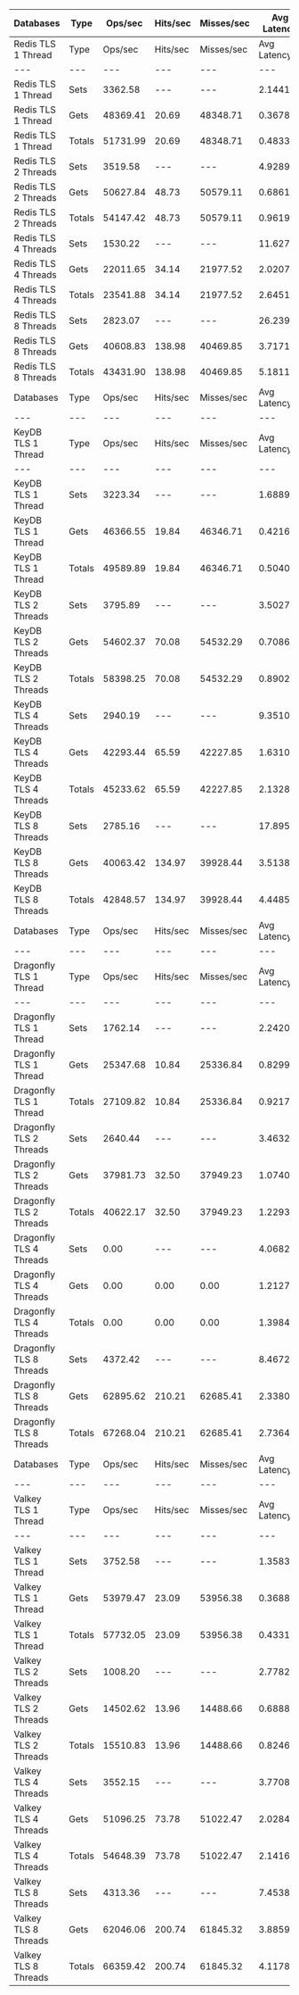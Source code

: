 | Databases | Type | Ops/sec | Hits/sec | Misses/sec | Avg Latency | p50 Latency | p99 Latency | p99.9 Latency | KB/sec |
| --- | --- | --- | --- | --- | --- | --- | --- | --- | --- |
| Redis TLS 1 Thread | Type | Ops/sec | Hits/sec | Misses/sec | Avg Latency | p50 Latency | p99 Latency | p99.9 Latency | KB/sec |
| --- | --- | --- | --- | --- | --- | --- | --- | --- | --- |
Redis TLS 1 Thread | Sets | 3362.58 | --- | --- | 2.14417 | 0.35900 | 33.02300 | 35.83900 | 160.85 |
Redis TLS 1 Thread | Gets | 48369.41 | 20.69 | 48348.71 | 0.36789 | 0.34300 | 0.57500 | 0.64700 | 1841.99 |
Redis TLS 1 Thread | Totals | 51731.99 | 20.69 | 48348.71 | 0.48335 | 0.34300 | 0.59900 | 31.61500 | 2002.85 |
Redis TLS 2 Threads | Sets | 3519.58 | --- | --- | 4.92892 | 0.65500 | 75.26300 | 80.89500 | 168.39 |
Redis TLS 2 Threads | Gets | 50627.84 | 48.73 | 50579.11 | 0.68613 | 0.64700 | 1.11900 | 2.31900 | 1928.06 |
Redis TLS 2 Threads | Totals | 54147.42 | 48.73 | 50579.11 | 0.96191 | 0.64700 | 1.21500 | 72.70300 | 2096.45 |
Redis TLS 4 Threads | Sets | 1530.22 | --- | --- | 11.62758 | 1.99100 | 193.53500 | 209.91900 | 73.21 |
Redis TLS 4 Threads | Gets | 22011.65 | 34.14 | 21977.52 | 2.02074 | 1.98300 | 3.85500 | 5.63100 | 838.35 |
Redis TLS 4 Threads | Totals | 23541.88 | 34.14 | 21977.52 | 2.64519 | 1.98300 | 4.01500 | 184.31900 | 911.56 |
Redis TLS 8 Threads | Sets | 2823.07 | --- | --- | 26.23923 | 3.77500 | 389.11900 | 430.07900 | 135.07 |
Redis TLS 8 Threads | Gets | 40608.83 | 138.98 | 40469.85 | 3.71716 | 3.71100 | 7.07100 | 7.74300 | 1547.02 |
Redis TLS 8 Threads | Totals | 43431.90 | 138.98 | 40469.85 | 5.18110 | 3.71100 | 7.42300 | 370.68700 | 1682.09 |
| Databases | Type | Ops/sec | Hits/sec | Misses/sec | Avg Latency | p50 Latency | p99 Latency | p99.9 Latency | KB/sec |
| --- | --- | --- | --- | --- | --- | --- | --- | --- | --- |
| KeyDB TLS 1 Thread | Type | Ops/sec | Hits/sec | Misses/sec | Avg Latency | p50 Latency | p99 Latency | p99.9 Latency | KB/sec |
| --- | --- | --- | --- | --- | --- | --- | --- | --- | --- |
KeyDB TLS 1 Thread | Sets | 3223.34 | --- | --- | 1.68892 | 0.46300 | 30.46300 | 35.07100 | 154.19 |
KeyDB TLS 1 Thread | Gets | 46366.55 | 19.84 | 46346.71 | 0.42166 | 0.44700 | 0.75100 | 3.77500 | 1765.72 |
KeyDB TLS 1 Thread | Totals | 49589.89 | 19.84 | 46346.71 | 0.50403 | 0.44700 | 0.79100 | 24.19100 | 1919.91 |
KeyDB TLS 2 Threads | Sets | 3795.89 | --- | --- | 3.50272 | 0.60700 | 58.36700 | 64.76700 | 181.60 |
KeyDB TLS 2 Threads | Gets | 54602.37 | 70.08 | 54532.29 | 0.70864 | 0.59900 | 1.31100 | 1.43900 | 2079.51 |
KeyDB TLS 2 Threads | Totals | 58398.25 | 70.08 | 54532.29 | 0.89025 | 0.59900 | 1.35100 | 53.24700 | 2261.11 |
KeyDB TLS 4 Threads | Sets | 2940.19 | --- | --- | 9.35104 | 1.58300 | 147.45500 | 169.98300 | 140.67 |
KeyDB TLS 4 Threads | Gets | 42293.44 | 65.59 | 42227.85 | 1.63109 | 1.57500 | 3.29500 | 3.53500 | 1610.82 |
KeyDB TLS 4 Threads | Totals | 45233.62 | 65.59 | 42227.85 | 2.13289 | 1.57500 | 3.39100 | 138.23900 | 1751.49 |
KeyDB TLS 8 Threads | Sets | 2785.16 | --- | --- | 17.89510 | 3.53500 | 270.33500 | 299.00700 | 133.25 |
KeyDB TLS 8 Threads | Gets | 40063.42 | 134.97 | 39928.44 | 3.51381 | 3.48700 | 7.03900 | 8.44700 | 1526.23 |
KeyDB TLS 8 Threads | Totals | 42848.57 | 134.97 | 39928.44 | 4.44859 | 3.48700 | 7.16700 | 254.97500 | 1659.48 |
| Databases | Type | Ops/sec | Hits/sec | Misses/sec | Avg Latency | p50 Latency | p99 Latency | p99.9 Latency | KB/sec |
| --- | --- | --- | --- | --- | --- | --- | --- | --- | --- |
| Dragonfly TLS 1 Thread | Type | Ops/sec | Hits/sec | Misses/sec | Avg Latency | p50 Latency | p99 Latency | p99.9 Latency | KB/sec |
| --- | --- | --- | --- | --- | --- | --- | --- | --- | --- |
Dragonfly TLS 1 Thread | Sets | 1762.14 | --- | --- | 2.24201 | 0.80700 | 33.53500 | 38.14300 | 84.29 |
Dragonfly TLS 1 Thread | Gets | 25347.68 | 10.84 | 25336.84 | 0.82998 | 0.90300 | 2.22300 | 2.73500 | 965.28 |
Dragonfly TLS 1 Thread | Totals | 27109.82 | 10.84 | 25336.84 | 0.92176 | 0.89500 | 2.33500 | 29.31100 | 1049.58 |
Dragonfly TLS 2 Threads | Sets | 2640.44 | --- | --- | 3.46322 | 1.00700 | 53.24700 | 69.11900 | 126.33 |
Dragonfly TLS 2 Threads | Gets | 37981.73 | 32.50 | 37949.23 | 1.07409 | 0.97500 | 3.43900 | 4.76700 | 1446.44 |
Dragonfly TLS 2 Threads | Totals | 40622.17 | 32.50 | 37949.23 | 1.22939 | 0.97500 | 3.77500 | 49.15100 | 1572.76 |
Dragonfly TLS 4 Threads | Sets | 0.00 | --- | --- | 4.06826 | 1.28700 | 73.21500 | 99.83900 | 0.00 |
Dragonfly TLS 4 Threads | Gets | 0.00 | 0.00 | 0.00 | 1.21279 | 1.21500 | 3.02300 | 13.82300 | 0.00 |
Dragonfly TLS 4 Threads | Totals | 0.00 | 0.00 | 0.00 | 1.39840 | 1.22300 | 3.69500 | 62.71900 | 0.00 |
Dragonfly TLS 8 Threads | Sets | 4372.42 | --- | --- | 8.46723 | 2.22300 | 156.67100 | 209.91900 | 209.19 |
Dragonfly TLS 8 Threads | Gets | 62895.62 | 210.21 | 62685.41 | 2.33801 | 2.04700 | 7.90300 | 11.45500 | 2396.02 |
Dragonfly TLS 8 Threads | Totals | 67268.04 | 210.21 | 62685.41 | 2.73641 | 2.06300 | 9.08700 | 134.14300 | 2605.22 |
| Databases | Type | Ops/sec | Hits/sec | Misses/sec | Avg Latency | p50 Latency | p99 Latency | p99.9 Latency | KB/sec |
| --- | --- | --- | --- | --- | --- | --- | --- | --- | --- |
| Valkey TLS 1 Thread | Type | Ops/sec | Hits/sec | Misses/sec | Avg Latency | p50 Latency | p99 Latency | p99.9 Latency | KB/sec |
| --- | --- | --- | --- | --- | --- | --- | --- | --- | --- |
Valkey TLS 1 Thread | Sets | 3752.58 | --- | --- | 1.35831 | 0.35100 | 21.75900 | 23.42300 | 179.51 |
Valkey TLS 1 Thread | Gets | 53979.47 | 23.09 | 53956.38 | 0.36881 | 0.34300 | 0.59100 | 0.74300 | 2055.63 |
Valkey TLS 1 Thread | Totals | 57732.05 | 23.09 | 53956.38 | 0.43312 | 0.34300 | 0.64700 | 20.60700 | 2235.14 |
Valkey TLS 2 Threads | Sets | 1008.20 | --- | --- | 2.77829 | 0.66300 | 46.59100 | 48.89500 | 48.24 |
Valkey TLS 2 Threads | Gets | 14502.62 | 13.96 | 14488.66 | 0.68881 | 0.65500 | 1.08700 | 1.23900 | 552.30 |
Valkey TLS 2 Threads | Totals | 15510.83 | 13.96 | 14488.66 | 0.82463 | 0.65500 | 1.12700 | 43.26300 | 600.54 |
Valkey TLS 4 Threads | Sets | 3552.15 | --- | --- | 3.77081 | 1.94300 | 55.55100 | 66.04700 | 169.95 |
Valkey TLS 4 Threads | Gets | 51096.25 | 73.78 | 51022.47 | 2.02840 | 1.94300 | 3.85500 | 5.21500 | 1946.06 |
Valkey TLS 4 Threads | Totals | 54648.39 | 73.78 | 51022.47 | 2.14166 | 1.94300 | 4.09500 | 48.38300 | 2116.01 |
Valkey TLS 8 Threads | Sets | 4313.36 | --- | --- | 7.45384 | 3.96700 | 115.71100 | 139.26300 | 206.37 |
Valkey TLS 8 Threads | Gets | 62046.06 | 200.74 | 61845.32 | 3.88595 | 3.95100 | 6.97500 | 9.59900 | 2363.63 |
Valkey TLS 8 Threads | Totals | 66359.42 | 200.74 | 61845.32 | 4.11786 | 3.95100 | 7.90300 | 101.88700 | 2570.00 |
